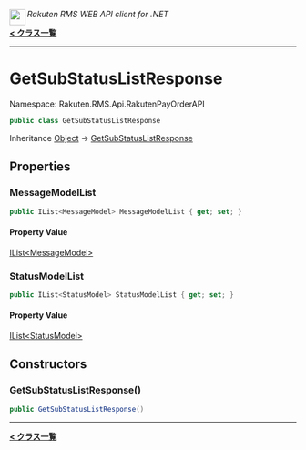 <img align="left" style="height: 2em;" src="https://webservice.rakuten.co.jp/favicon.ico"><em>Rakuten RMS WEB API client for .NET</em>

[**< クラス一覧**](./)
- - -

# GetSubStatusListResponse

Namespace: Rakuten.RMS.Api.RakutenPayOrderAPI

```csharp
public class GetSubStatusListResponse
```

Inheritance [Object](https://docs.microsoft.com/en-us/dotnet/api/system.object) → [GetSubStatusListResponse](./rakuten.rms.api.rakutenpayorderapi.getsubstatuslistresponse)

## Properties

### <a id="properties-messagemodellist"/>**MessageModelList**

```csharp
public IList<MessageModel> MessageModelList { get; set; }
```

#### Property Value

[IList&lt;MessageModel&gt;](https://docs.microsoft.com/en-us/dotnet/api/system.collections.generic.ilist-1)<br>

### <a id="properties-statusmodellist"/>**StatusModelList**

```csharp
public IList<StatusModel> StatusModelList { get; set; }
```

#### Property Value

[IList&lt;StatusModel&gt;](https://docs.microsoft.com/en-us/dotnet/api/system.collections.generic.ilist-1)<br>

## Constructors

### <a id="constructors-.ctor"/>**GetSubStatusListResponse()**

```csharp
public GetSubStatusListResponse()
```


- - -
[**< クラス一覧**](./)
